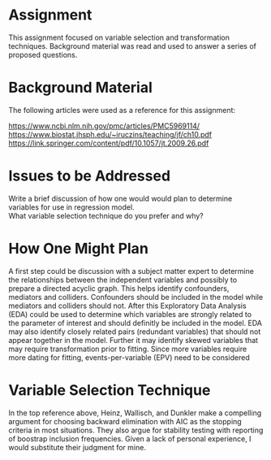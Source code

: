 # Assignment 

This assignment focused on variable selection and transformation techniques. Background material was read and used to answer a series of proposed questions.

# Background Material
The following articles were used as a reference for this assignment:  

https://www.ncbi.nlm.nih.gov/pmc/articles/PMC5969114/  
https://www.biostat.jhsph.edu/~iruczins/teaching/jf/ch10.pdf  
https://link.springer.com/content/pdf/10.1057/jt.2009.26.pdf 

# Issues to be Addressed  
 Write a brief discussion of how one would would plan to determine variables for use in regression model.   
 What variable selection technique do you prefer and why?

# How One Might Plan
A first step could be discussion with a subject matter expert to determine the relationships between the independent variables and possibly to prepare a directed acyclic graph. This helps identify confounders, mediators and colliders. Confounders should be included in the model while mediators and colliders should not. After this Exploratory Data Analysis (EDA)  could be used to determine which variables are strongly related to the parameter of interest and should definitly be included in the model.  EDA may also identify closely related pairs (redundant variables) that should not appear together in the model.  Further it may identify skewed variables that may require transformation prior to fitting.  Since more variables require more dating for fitting,  events-per-variable (EPV) need to be considered 

# Variable Selection Technique
In the top reference above, Heinz, Wallisch, and Dunkler make a compelling argument for choosing backward elimination with AIC as the stopping criteria in most situations.  They also argue for stability testing with reporting of  boostrap inclusion frequencies.  Given a lack of personal experience, I would substitute their judgment for mine.
